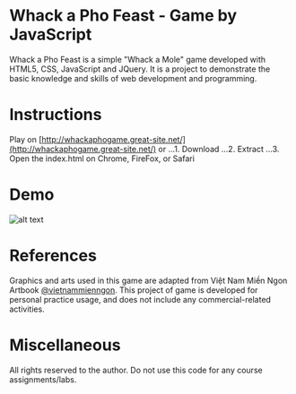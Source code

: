 # Whack a Pho Feast - Game by JavaScript
Whack a Pho Feast is a simple "Whack a Mole" game developed with HTML5, CSS, JavaScript and JQuery. It is a project to demonstrate the basic knowledge and skills of web development and programming. 

# Instructions
Play on [http://whackaphogame.great-site.net/](http://whackaphogame.great-site.net/) or
...1. Download
...2. Extract
...3. Open the index.html on Chrome, FireFox, or Safari

# Demo 
![alt text](https://github.com/lavinotan/whack_a_pho_feast/blob/8d540508be942b04247086f9d17d65d40682546b/whack_a_pho_demo.gif "Game demo")

# References
Graphics and arts used in this game are adapted from Việt Nam Miền Ngon Artbook [@vietnammienngon](https://www.facebook.com/vietnammienngon). This project of game is developed for personal practice usage, and does not include any commercial-related activities. 

# Miscellaneous
All rights reserved to the author. Do not use this code for any course assignments/labs.



